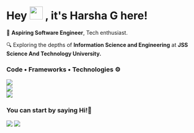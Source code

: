 <h1>Hey <img src="https://raw.githubusercontent.com/MartinHeinz/MartinHeinz/master/wave.gif" width="34px"> , it's Harsha G here! </h1>

🚀 **Aspiring Software Engineer**, Tech enthusiast. 

🔍 Exploring the depths of **Information Science and Engineering** at **JSS Science And Technology University.** 
<br/> 

<div> 
<h3>Code • Frameworks • Technologies ⚙️</h3>
<img src="https://skillicons.dev/icons?i=python,c,java,cpp,cs,javascript," /><br/> 
<img src="https://skillicons.dev/icons?i=html,css,react,nextjs,django,tailwind" /><br/> 
<img src="https://skillicons.dev/icons?i=bootstrap,mysql,mongodb,vscode,vercel,aws" /><br/> 
</div> 

<div> 
<h3>You can start by saying Hi!👋</h3> 
<a href="mailto:harshag3106@gmail.com?subject=Your%20Subject&body=You%20can%20Start%20by%20Saying%20Hi!"><img src="https://skillicons.dev/icons?i=gmail"/></a></t>
<a href="https://www.linkedin.com/in/imharshag/"><img src="https://skillicons.dev/icons?i=linkedin"/></a> 
</div> 
<br/> 
<br/>
